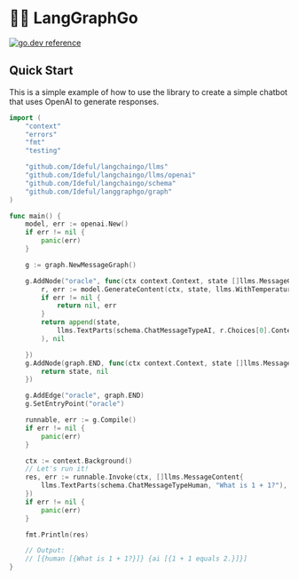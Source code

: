 # 🦜️🔗 LangGraphGo

[![go.dev reference](https://img.shields.io/badge/go.dev-reference-007d9c?logo=go&logoColor=white&style=flat-square)](https://pkg.go.dev/github.com/Ideful/langgraphgo)


## Quick Start


This is a simple example of how to use the library to create a simple chatbot that uses OpenAI to generate responses.

```go
import (
	"context"
	"errors"
	"fmt"
	"testing"

	"github.com/Ideful/langchaingo/llms"
	"github.com/Ideful/langchaingo/llms/openai"
	"github.com/Ideful/langchaingo/schema"
	"github.com/Ideful/langgraphgo/graph"
)

func main() {
	model, err := openai.New()
	if err != nil {
		panic(err)
	}

	g := graph.NewMessageGraph()

	g.AddNode("oracle", func(ctx context.Context, state []llms.MessageContent) ([]llms.MessageContent, error) {
		r, err := model.GenerateContent(ctx, state, llms.WithTemperature(0.0))
		if err != nil {
			return nil, err
		}
		return append(state,
			llms.TextParts(schema.ChatMessageTypeAI, r.Choices[0].Content),
		), nil

	})
	g.AddNode(graph.END, func(ctx context.Context, state []llms.MessageContent) ([]llms.MessageContent, error) {
		return state, nil
	})

	g.AddEdge("oracle", graph.END)
	g.SetEntryPoint("oracle")

	runnable, err := g.Compile()
	if err != nil {
		panic(err)
	}

	ctx := context.Background()
	// Let's run it!
	res, err := runnable.Invoke(ctx, []llms.MessageContent{
		llms.TextParts(schema.ChatMessageTypeHuman, "What is 1 + 1?"),
	})
	if err != nil {
		panic(err)
	}

	fmt.Println(res)

	// Output:
	// [{human [{What is 1 + 1?}]} {ai [{1 + 1 equals 2.}]}]
}
```
